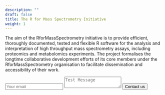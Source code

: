 ```yaml
---
description: ""
draft: false
title: The R for Mass Spectrometry Initiative
weight: 1
---
```


The aim of the RforMassSpectrometry initiative is to provide
efficient, thoroughly documented, tested and flexible R software for
the analysis and interpretation of high throughput mass spectrometry
assays, including proteomics and metabolomics experiments. The project
formalises the longtime collaborative development efforts of its core
members under the RforMassSpectrometry organisation to facilitate
dissemination and accessibility of their work.

<form method="POST" action="https://formspree.io/laurent.gatto@gmail.com">
  <input type="email" name="email" placeholder="Your email">
  <textarea name="message" placeholder="Test Message"></textarea>
  <button type="submit">Contact us</button>
</form>
